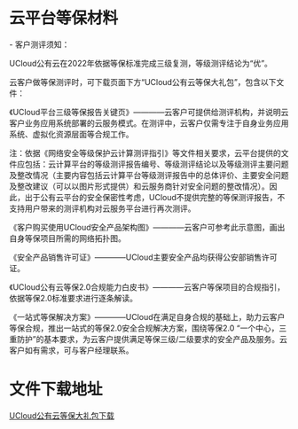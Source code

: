 

# 云平台等保材料

\- 客户测评须知：

UCloud公有云在2022年依据等保标准完成三级复测，等级测评结论为“优”。

云客户做等保测评时，可下载页面下方“UCloud公有云等保大礼包”，包含以下文件：

《UCloud平台三级等保报告关键页》————云客户可提供给测评机构，并说明云客户业务应用系统部署的云服务模式。在测评中，云客户仅需专注于自身业务应用系统、虚拟化资源层面等合规工作。

注：依据《网络安全等级保护云计算测评指引》等文件相关要求，云平台提供的文件应包括：云计算平台的等级测评报告编号、等级测评结论以及等级测评主要问题及整改情况（主要内容包括云计算平台等级测评报告中的总体评价、主要安全问题及整改建议（可以以图片形式提供）和云服务商针对安全问题的整改情况）。因此，出于公有云平台的安全保密性考虑，UCloud不提供完整的等保测评报告，不支持用户带来的测评机构对云服务平台进行再次测评。

《客户购买使用UCloud安全产品架构图》————云客户可参考此示意图，画出自身等保项目所需的网络拓扑图。

《安全产品销售许可证》————UCloud主要安全产品均获得公安部销售许可证。

《UCloud公有云等保2.0合规能力白皮书》————云客户等保项目的合规指引，依据等保2.0标准要求进行逐条解读。

《一站式等保解决方案》————UCloud在满足自身合规的基础上，助力云客户等保合规，推出一站式的等保2.0安全合规解决方案，围绕等保2.0 “一个中心，三重防护”的基本要求，为云客户提供满足等保三级/二级要求的安全产品及服务。云客户如有需求，可与客户经理联系。




# 文件下载地址

[UCloud公有云等保大礼包下载]( https://udbcp-public.cn-gd.ufileos.com/UCloud%E5%85%AC%E6%9C%89%E4%BA%91%E7%AD%89%E4%BF%9D%E5%A4%A7%E7%A4%BC%E5%8C%85-2022v2.zip )
